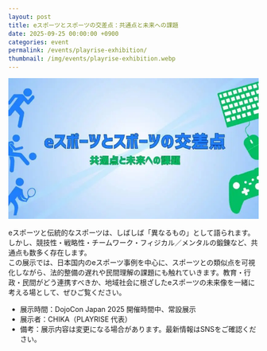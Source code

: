 ```yaml
---
layout: post
title: eスポーツとスポーツの交差点：共通点と未来への課題
date: 2025-09-25 00:00:00 +0900
categories: event
permalink: /events/playrise-exhibition/
thumbnail: /img/events/playrise-exhibition.webp
---
```

<img class='w-full pb-8' src='/img/events/playrise-exhibition.webp' alt=' eスポーツとスポーツの交差点 共通点と未来への課題'>

<p class="mb-4">
  eスポーツと伝統的なスポーツは、しばしば「異なるもの」として語られます。しかし、競技性・戦略性・チームワーク・フィジカル／メンタルの鍛錬など、共通点も数多く存在します。<br>
  この展示では、日本国内のeスポーツ事例を中心に、スポーツとの類似点を可視化しながら、法的整備の遅れや民間理解の課題にも触れていきます。教育・行政・民間がどう連携すべきか、地域社会に根ざしたeスポーツの未来像を一緒に考える場として、ぜひご覧ください。
</p>

- 展示時間：DojoCon Japan 2025 開催時間中、常設展示
- 展示者：CHIKA（PLAYRISE 代表）
- 備考：展示内容は変更になる場合があります。最新情報はSNSをご確認ください。
